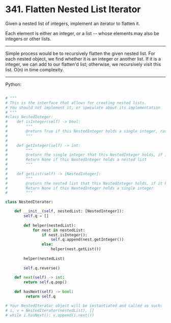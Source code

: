 # 341. Flatten Nested List Iterator

Given a nested list of integers, implement an iterator to flatten it.

Each element is either an integer, or a list -- whose elements may also be
integers or other lists.

---

Simple process would be to recursively flatten the given nested list. For each
nested object, we find whether it is an integer or another list. If it is
a integer, we can add to our flatten'd list; otherwise, we recursively visit
this list. O(n) in time complexity.

---

Python:

```python

# """
# This is the interface that allows for creating nested lists.
# You should not implement it, or speculate about its implementation
# """
#class NestedInteger:
#    def isInteger(self) -> bool:
#        """
#        @return True if this NestedInteger holds a single integer, rather than a nested list.
#        """
#
#    def getInteger(self) -> int:
#        """
#        @return the single integer that this NestedInteger holds, if it holds a single integer
#        Return None if this NestedInteger holds a nested list
#        """
#
#    def getList(self) -> [NestedInteger]:
#        """
#        @return the nested list that this NestedInteger holds, if it holds a nested list
#        Return None if this NestedInteger holds a single integer
#        """

class NestedIterator:

    def __init__(self, nestedList: [NestedInteger]):
        self.q = []
        
        def helper(nestedList):
            for nest in nestedList:
                if nest.isInteger():
                    self.q.append(nest.getInteger())
                else:
                    helper(nest.getList())
        
        helper(nestedList)
        
        self.q.reverse()
    
    def next(self) -> int:
        return self.q.pop()
    
    def hasNext(self) -> bool:
         return self.q

# Your NestedIterator object will be instantiated and called as such:
# i, v = NestedIterator(nestedList), []
# while i.hasNext(): v.append(i.next())

```
